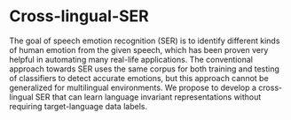 # Cross-lingual-SER

The goal of speech emotion recognition (SER) is to identify different kinds of human emotion from the given speech, which has been proven very helpful in automating many real-life applications. The conventional approach towards SER uses the same corpus for both training and testing of classifiers to detect accurate emotions, but this approach cannot be generalized for multilingual environments. We propose to develop a cross-lingual SER that can learn language invariant representations without requiring target-language data labels.
